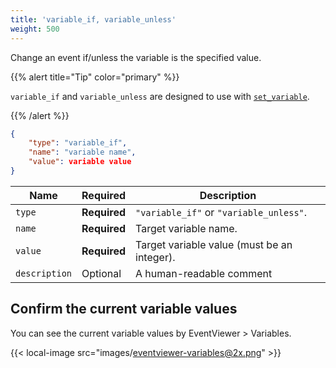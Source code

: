```yaml
---
title: 'variable_if, variable_unless'
weight: 500
---
```


Change an event if/unless the variable is the specified value.

{{% alert title="Tip" color="primary" %}}

`variable_if` and `variable_unless` are designed to use with [`set_variable`](../../to/set-variable/).

{{% /alert %}}

```json
{
    "type": "variable_if",
    "name": "variable name",
    "value": variable value
}
```

| Name          | Required     | Description                                 |
| ------------- | ------------ | ------------------------------------------- |
| `type`        | **Required** | `"variable_if"` or `"variable_unless"`.     |
| `name`        | **Required** | Target variable name.                       |
| `value`       | **Required** | Target variable value (must be an integer). |
| `description` | Optional     | A human-readable comment                    |

## Confirm the current variable values

You can see the current variable values by EventViewer > Variables.

{{< local-image src="images/eventviewer-variables@2x.png" >}}
